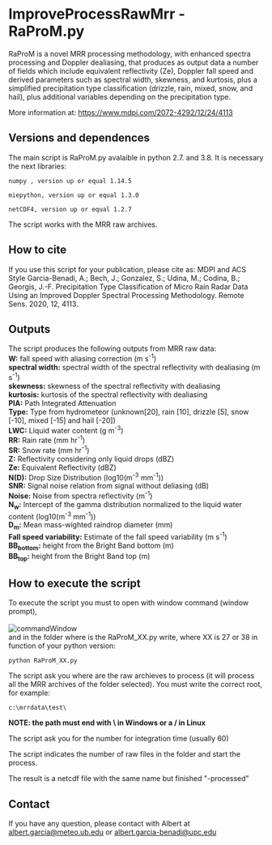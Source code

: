 # ImproveProcessRawMrr - RaProM.py

RaProM is a novel MRR processing methodology, with enhanced spectra processing and Doppler dealiasing, that produces as output data a number of fields which include equivalent reflectivity (Ze), Doppler fall speed and derived parameters such as spectral width, skewness, and kurtosis, plus a simplified precipitation type classification (drizzle, rain, mixed, snow, and hail), plus additional variables depending on the precipitation type. 

More information at: https://www.mdpi.com/2072-4292/12/24/4113

## Versions and dependences

The main script is RaProM.py avalaible in python 2.7. and 3.8. It is necessary the next libraries:

	numpy , version up or equal 1.14.5

	miepython, version up or equal 1.3.0

	netCDF4, version up or equal 1.2.7

The script works with the MRR raw archives.


## How to cite

If you use this script for your publication, please cite as:
MDPI and ACS Style
Garcia-Benadi, A.; Bech, J.; Gonzalez, S.; Udina, M.; Codina, B.; Georgis, J.-F. Precipitation Type Classification of Micro Rain Radar Data Using an Improved Doppler Spectral Processing Methodology. Remote Sens. 2020, 12, 4113. 

## Outputs
The script produces the following outputs from MRR raw data:<br />
**W:** fall speed with aliasing correction (m s<sup>-1</sup>)<br />
**spectral width:** spectral width of the spectral reflectivity  with dealiasing (m s<sup>-1</sup>)<br />
**skewness:** skewness of the spectral reflectivity with dealiasing<br />
**kurtosis:** kurtosis of the spectral reflectivity with dealiasing<br />
**PIA:** Path Integrated Attenuation<br />
**Type:** Type from hydrometeor (unknown[20], rain [10], drizzle [5], snow [-10], mixed [-15] and hail [-20])<br />
**LWC:** Liquid water content (g m<sup>-3</sup>)<br />
**RR:** Rain rate (mm hr<sup>-1</sup>)<br />
**SR:** Snow rate (mm hr<sup>-1</sup>)<br />
**Z:** Reflectivity considering only liquid drops (dBZ)<br />
**Ze:** Equivalent Reflectivity (dBZ)<br />
**N(D):** Drop Size Distribution (log10(m<sup>-3</sup> mm<sup>-1</sup>))<br />
**SNR:** Signal noise relation from signal without deliasing (dB)<br />
**Noise:** Noise from spectra reflectivity (m<sup>-1</sup>)<br />
**N<sub>w</sub>:** Intercept of the gamma distribution normalized to the liquid water content (log10(m<sup>-3</sup> mm<sup>-1</sup>))<br />
**D<sub>m</sub>:** Mean mass-wighted raindrop diameter (mm)<br />
**Fall speed variability:** Estimate of the fall speed variability (m s<sup>-1</sup>)<br />
**BB<sub>bottom</sub>:** height from the Bright Band bottom (m)<br />
**BB<sub>top</sub>:** height from the Bright Band top (m)<br />


## How to execute the script
To execute the script you must to open with window command (window prompt),<br />
<br />
![commandWindow](https://user-images.githubusercontent.com/35369817/67784656-64703d00-fa6c-11e9-94fa-0e616d703168.JPG)
<br />
and in the folder where is the RaProM_XX.py write, where XX is 27 or 38 in function of your python version:
```
python RaProM_XX.py
```

The script ask you where are the raw archieves to process (it will process all the MRR archives of the folder selected). You must write the correct root, for example:
```
c:\mrrdata\test\
```
**NOTE: the path must end with \\ in Windows or a / in Linux**<br />

The script ask you for the number for integration time (usually 60)

The script indicates the number of raw files in the folder and start the process.

The result is a netcdf file with the same name but finished "-processed"


## Contact
If you have any question, please contact with Albert at albert.garcia@meteo.ub.edu  or   albert.garcia-benadi@upc.edu

